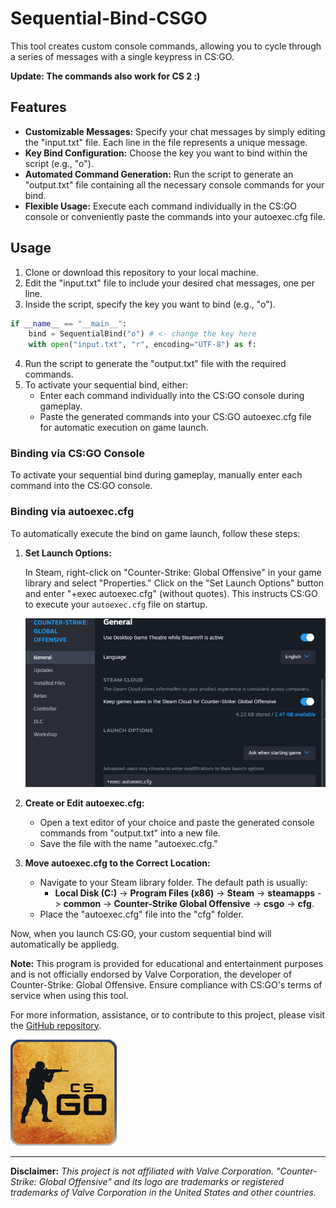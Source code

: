 # Sequential-Bind-CSGO
This tool creates custom console commands, allowing you to cycle through a series of messages with a single keypress in CS:GO.

**Update: The commands also work for CS 2 :)**

## Features

- **Customizable Messages:** Specify your chat messages by simply editing the "input.txt" file. Each line in the file represents a unique message.
- **Key Bind Configuration:** Choose the key you want to bind within the script (e.g., "o").
- **Automated Command Generation:** Run the script to generate an "output.txt" file containing all the necessary console commands for your bind.
- **Flexible Usage:** Execute each command individually in the CS:GO console or conveniently paste the commands into your autoexec.cfg file.

## Usage

1. Clone or download this repository to your local machine.
2. Edit the "input.txt" file to include your desired chat messages, one per line.
3. Inside the script, specify the key you want to bind (e.g., "o").

```py
if __name__ == "__main__":
    bind = SequentialBind("o") # <- change the key here
    with open("input.txt", "r", encoding="UTF-8") as f:
```

4. Run the script to generate the "output.txt" file with the required commands.
5. To activate your sequential bind, either:
    - Enter each command individually into the CS:GO console during gameplay.
    - Paste the generated commands into your CS:GO autoexec.cfg file for automatic execution on game launch.

### Binding via CS:GO Console

To activate your sequential bind during gameplay, manually enter each command into the CS:GO console.

### Binding via autoexec.cfg

To automatically execute the bind on game launch, follow these steps:

1. **Set Launch Options:**

   In Steam, right-click on "Counter-Strike: Global Offensive" in your game library and select "Properties." Click on the "Set Launch Options" button and enter "+exec autoexec.cfg" (without quotes). This instructs CS:GO to execute your `autoexec.cfg` file on startup.

   ![Image 1](images/launchoptions.png)

2. **Create or Edit autoexec.cfg:**

   - Open a text editor of your choice and paste the generated console commands from "output.txt" into a new file.
   - Save the file with the name "autoexec.cfg."

3. **Move autoexec.cfg to the Correct Location:**

   - Navigate to your Steam library folder. The default path is usually:
     - **Local Disk (C:)** -> **Program Files (x86)** -> **Steam** -> **steamapps** -> **common** -> **Counter-Strike Global Offensive** -> **csgo** -> **cfg**.
   - Place the "autoexec.cfg" file into the "cfg" folder.

Now, when you launch CS:GO, your custom sequential bind will automatically be appliedg.


**Note:** This program is provided for educational and entertainment purposes and is not officially endorsed by Valve Corporation, the developer of Counter-Strike: Global Offensive. Ensure compliance with CS:GO's terms of service when using this tool.

For more information, assistance, or to contribute to this project, please visit the [GitHub repository](https://github.com/GerberFelix/Sequential-Bind-CSGO).

![CS:GO Logo](images/icon.png)

---
**Disclaimer:** *This project is not affiliated with Valve Corporation. "Counter-Strike: Global Offensive" and its logo are trademarks or registered trademarks of Valve Corporation in the United States and other countries.*